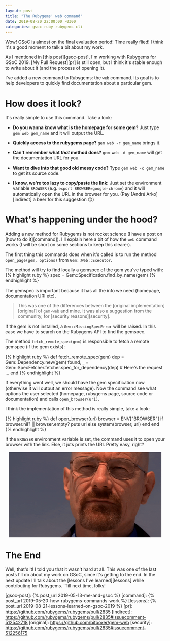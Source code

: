 ```yaml
---
layout: post
title: "The Rubygems' web command"
date: 2019-08-20 22:00:00 -0300
categories: gsoc ruby rubygems cli
---
```


Wow! GSoC is almost on the final evaluation period! Time really flied! I think it's a good moment to talk a bit about my work.

As I mentioned in [this post][gsoc-post], I'm working with Rubygems for GSoC 2019. [My Pull Request][pr] is still open, but I think it's stable enough to write about it (and the process of opening it).

I've added a new command to Rubygems: the `web` command. Its goal is to help developers to quickly find documentation about a particular gem.

# How does it look?

It's really simple to use this command. Take a look:

* **Do you wanna know what is the homepage for some gem?** Just type `gem web gem_name` and it will output the URL.

* **Quickly access to the rubygems page?** `gem web -r gem_name` brings it.

* **Can't remember what _that_ method does?** `gem web -d gem_name` will get the documentation URL for you.

* **Want to dive into that good old messy code?** Type `gem web -c gem_name` to get its source code.

* **I know, we're too lazy to copy/paste the link:** Just set the environment variable `BROWSER` (e.g. `export BROWSER=google-chrome`) and it will automatically open the URL in the browser for you. (Pay [André Arko][indirect] a beer for this suggestion 😜)

# What's happening under the hood?
Adding a new method for Rubygems is not rocket science (I have a post on [how to do it][command]). I'll explain here a bit of how the `web` command works (I will be short on some sections to keep this clearer).

The first thing this commands does when it's called is to run the method `open_page(gem, options)` from `Gem::Web::Executor`.

The method will try to find locally a gemspec of the gem you've typed with:
{% highlight ruby %}
spec = Gem::Specification.find_by_name(gem)
{% endhighlight %}

The gemspec is important because it has all the info we need (homepage, documentation URI etc).

> This was one of the differences between the [original implementation][original] of `gem-web` and mine. It was also a suggestion from the community, for [security reasons][security].

If the gem is not installed, a `Gem::MissingSpecError` will be raised. In this case we have to search on the Rubygems API to find the gemspec.

The method `fetch_remote_spec(gem)` is responsible to fetch a remote gemspec (if the gem exists):

{% highlight ruby %}
def fetch_remote_spec(gem)
  dep = Gem::Dependency.new(gem)
  found, _ = Gem::SpecFetcher.fetcher.spec_for_dependency(dep) # Here's the request
  ...
end
{% endhighlight %}

If everything went well, we should have the gem specification now (otherwise it will output an error message). Now the command see what options the user selected (homepage, rubygems page, source code or documentation) and calls `open_browser(uri)`.

I think the implementation of this method is really simple, take a look:

{% highlight ruby %}
def open_browser(uri)
  browser = ENV["BROWSER"]
  if browser.nil? || browser.empty?
    puts uri
  else
    system(browser, uri)
  end
end
{% endhighlight %}

If the `BROWSER` environment variable is set, the command uses it to open your browser with the link. Else, it juts prints the URI. Pretty easy, right?

<img style="display: block; margin: 0 auto;" src="/img/goddamn-right.gif">

# The End
Well, that's it! I told you that it wasn't hard at all. This was one of the last posts I'll do about my work on GSoC, since it's getting to the end. In the next update I'll talk about the [lessons I've learned][lessons] while contributing for Rubygems. 'Till next time, folks!

[gsoc-post]: {% post_url 2019-05-13-me-and-gsoc %}
[command]: {% post_url 2019-05-20-how-rubygems-commands-work %}
[lessons]: {% post_url 2019-08-21-lessons-learned-on-gsoc-2019 %}
[pr]: https://github.com/rubygems/rubygems/pull/2835
[indirect]: https://github.com/rubygems/rubygems/pull/2835#issuecomment-512542718
[original]: https://github.com/bitboxer/gem-web
[security]: https://github.com/rubygems/rubygems/pull/2835#issuecomment-512256175
